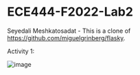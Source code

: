 # ECE444-F2022-Lab2

Seyedali Meshkatosadat - This is a clone of https://github.com/miguelgrinberg/flasky. 

Activity 1: 

![image](https://user-images.githubusercontent.com/29826854/192864026-dca223ac-d0c9-49c6-b984-d6034b9adab3.png)
